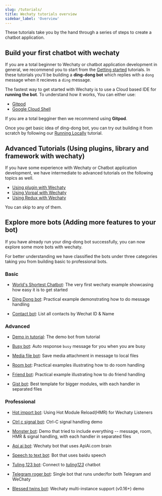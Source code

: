 ```yaml
---
slug: /tutorials/
title: Wechaty tutorials overview
sidebar_label: 'Overview'
---
```


<!-- tutorial/Codelab - Converts a reader from curious investigator to active user. -->

These tutorials take you by the hand through a series of steps to create a chatbot application.

## Build your first chatbot with wechaty

If you are a total beginner to Wechaty or chatbot application development in general, we recommend you to start from the [Getting started](getting-started/overview.mdx) tutorials. In these tutorials you'll be building a **ding-dong bot** which replies with a `dong` message when it recieves a `ding` message.

The fastest way to get started with Wechaty is to use a Cloud based IDE for **running the bot**. To understand how it works, You can either use:

- [Gitpod](getting-started/quick-start.mdx)
- [Google Cloud Shell](getting-started/quick-start.mdx)

If you are a total begginer then we recommend using **Gitpod**.

Once you get basic idea of ding-dong bot, you can try out building it from scratch by following our [Running Locally](getting-started/hard-way.mdx) tutorial.

## Advanced Tutorials (Using plugins, library and framework with wechaty)

If you have some experience with Wechaty or Chatbot application development, we have intermediate to advanced tutorials on the following topics as well.

- [Using plugin with Wechaty](tutorials/using-plugin-with-wechaty.md)
- [Using Vorpal with Wechaty](tutorials/using-vorpal-with-wechaty.md)
- [Using Redux with Wechaty](tutorials/using-redux-with-wechaty.md)

You can skip to any of them.

## Explore more bots (Adding more features to your bot)

If you have already run your ding-dong bot successfully, you can now explore some more bots with wechaty.

For better understanding we have classified the bots under three categories taking you from building basic to professional bots.

### Basic

- [World's Shortest Chatbot](examples/basic/the-worlds-shortest-chatbot-code-in-6-lines.md): The very first wechaty example showcasing how easy it is to get started

- [Ding Dong bot](examples/basic/ding-dong-bot.md): Practical example demonstrating how to do message handling

- [Contact bot](examples/basic/contact-bot.md): List all contacts by Wechat ID & Name

### Advanced

- [Demo in tutorial](examples/advanced/demo-in-tutorial.md): The demo bot from tutorial

- [Busy bot](examples/advanced/busy-bot.md): Auto response `busy` message for you when you are busy

- [Media file bot](examples/advanced/media-file-bot.md): Save media attachment in message to local files

- [Room bot](examples/advanced/room-bot.md): Practical examples illustrating how to do room handling

- [Friend bot](examples/advanced/friend-bot.md): Practical example illustrating how to do friend handling

- [Gist bot](examples/advanced/gist-bot.md): Best template for bigger modules, with each handler in separated files

### Professional

- [Hot import bot](examples/professional/hot-import-bot.md): Using Hot Module Reload(HMR) for Wechaty Listeners

- [Ctrl c signal bot](examples/professional/ctrl-c-signal-bot.md): Ctrl-C signal handling demo

- [Monster bot](examples/professional/monster-bot.md): Demo that tried to include everything -- message, room, HMR & signal handling, with each handler in separated files

- [Api ai bot](examples/professional/api-ai-bot.md): Wechaty bot that uses ApiAi.com brain

- [Speech to text bot](examples/professional/speech-to-text-bot.md): Bot that uses baidu speech

- [Tuling 123 bot](examples/professional/tuling123-bot.md): Connect to *[tuling123](http://www.turingapi.com/)* chatbot

- [Telegram roger bot](examples/professional/telegram-roger-bot.md): Single bot that runs under/for both Telegram and WeChaty

- [Blessed twins bot](examples/professional/blessed-twins-bot.md): Wechaty multi-instance support (v0.16+) demo
